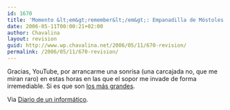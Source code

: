 ```yaml
---
id: 1670
title: 'Momento &lt;em&gt;remember&lt;/em&gt;: Empanadilla de Móstoles'
date: 2006-05-11T00:00:21+02:00
author: Chavalina
layout: revision
guid: http://www.wp.chavalina.net/2006/05/11/670-revision/
permalink: /2006/05/11/670-revision/
---
```

Gracias, YouTube, por arrancarme una sonrisa (una carcajada no, que me miran raro) en estas horas en las que el sopor me invade de forma irremediable. Si es que son <a href="http://www.youtube.com/results?search=martesy13" target="_blank">los más grandes</a>.  
  
Via <a href="http://www.sotek.es/2006/03/13/el-mejor-sketch-de-la-historia/" target="_blank">Diario de un informático</a>.